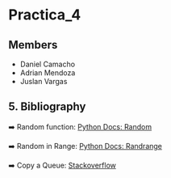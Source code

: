 # Practica_4
## Members

- Daniel Camacho
- Adrian Mendoza
- Juslan Vargas

## 5. Bibliography

➡️  Random function: [Python Docs: Random][random]

➡️  Random in Range: [Python Docs: Randrange][random_range]

➡️  Copy a Queue: [Stackoverflow][copy_queue]

[random]: https://docs.python.org/3/library/random.html

[random_range]: https://docs.python.org/3/library/random.html#random.randrange

[copy_queue]: https://stackoverflow.com/questions/32488533/how-to-clone-a-queue-in-python


